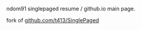 ndom91 singlepaged resume / github.io main page.

fork of [github.com/t413/SinglePaged](https://github.com/t413/SinglePaged)
